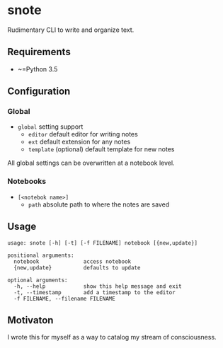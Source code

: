 # snote

Rudimentary CLI to write and organize text.

## Requirements

- ~=Python 3.5

## Configuration

### Global

- `global` setting support
    - `editor` default editor for writing notes
    - `ext` default extension for any notes
    - `template` (optional) default template for new notes

All global settings can be overwritten at a notebook level.

### Notebooks

- `[<notebok name>]`
    - `path` absolute path to where the notes are saved

## Usage

    usage: snote [-h] [-t] [-f FILENAME] notebook [{new,update}]

    positional arguments:
      notebook              access notebook
      {new,update}          defaults to update

    optional arguments:
      -h, --help            show this help message and exit
      -t, --timestamp       add a timestamp to the editor
      -f FILENAME, --filename FILENAME

## Motivaton

I wrote this for myself as a way to catalog my stream of consciousness.
